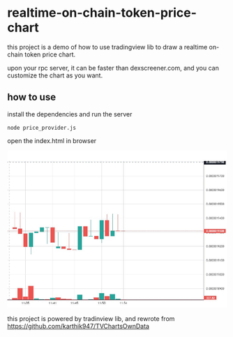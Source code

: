 # realtime-on-chain-token-price-chart


this project is a demo of how to use tradingview lib to draw a realtime on-chain token price chart.

upon your rpc server, it can be faster than dexscreener.com, and you can customize the chart as you want.

## how to use

install the dependencies and run the server

    node price_provider.js

open the index.html in browser

![](chart.jpg)



this project is powered by tradinview lib, and rewrote from https://github.com/karthik947/TVChartsOwnData